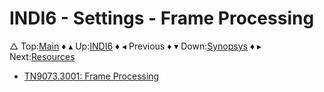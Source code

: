 # INDI6 - Settings - Frame Processing

&bigtriangleup; Top:[Main](../root/Main.md) &diamondsuit; &blacktriangle; Up:[INDI6](../INDI6.md) &diamondsuit; &blacktriangleleft; Previous &diamondsuit; &blacktriangledown; Down:[Synopsys](./TN9073.0001-Synopsys.md) &diamondsuit; &blacktriangleright; Next:[Resources](../1000/Resources.md) 



* [TN9073.3001: Frame Processing](TN9073.3001-FrameProcessing.md)

